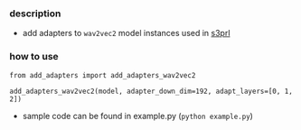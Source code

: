 ### description
* add adapters to `wav2vec2` model instances used in [s3prl](https://github.com/s3prl/s3prl)

### how to use
```
from add_adapters import add_adapters_wav2vec2

add_adapters_wav2vec2(model, adapter_down_dim=192, adapt_layers=[0, 1, 2])
```

* sample code can be found in example.py (`python example.py`)